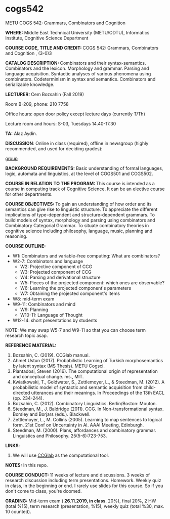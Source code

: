 # cogs542
METU COGS 542: Grammars, Combinators and Cognition

<p><b>WHERE:</b> Middle East Technical University (METU/ODTU), Informatics Institute, Cognitive Science Department

<p>
<b>COURSE CODE, TITLE AND CREDIT: </b>
       COGS 542: Grammars, Combinators and Cognition , (3-0)3

<p>
<b>CATALOG DESCRIPTION: </b> Combinators and their syntax-semantics. Combinators and the lexicon. Morphology and grammar. Parsing and language acquisition. Syntactic analyses of various phenomena using combinators. Codeterminism in syntax and semantics. Combinators and serializable knowledge.

<p>
<b>LECTURER: </b> Cem Bozsahin (Fall 2019)
       
Room B-209, phone: 210 7758

Office hours: open door policy except lecture days (currently T/Th)

Lecture room and hours: S-03, Tuesdays 14.40-17.30

<p><b>TA:</b>  Alaz Aydin.
       
<p><b>DISCUSSION</b>: Online in class (required), offline in newsgroup (highly recommended, and used for deciding grades):
       
[group](https://groups.google.com/forum/#!forum/metu-cogs-542)

<p>
<b>BACKGROUND REQUIREMENTS:</b> Basic understanding of formal languages, logic, automata and linguistics, at the level of COGS501 and COGS502. 

<p>
<b>COURSE IN RELATION TO THE PROGRAM: </b>
This course is intended as a course in computing track of Cognitive Science. It can be an elective course for other departments.

<p>
<b>COURSE OBJECTIVES: </b> To gain an understanding of how order and its semantics can give rise to linguistic structure. To appreciate the different implications of type-dependent and structure-dependent grammars. To build models of syntax, morphology and parsing using combinators and Combinatory Categorial Grammar. To situate combinatory theories in cognitive science including philosophy, language, music, planning and reasoning. 

<p><b>
COURSE OUTLINE: </b>

<ul> 
<li>W1: Combinators and variable-free computing: What are combinators?
<li>W2-7: Combinators and language
<ul>
<li>W2: Projective component of CCG
<li>W3: Projected component of CCG
<li>W4: Parsing and derivational structure
<li>W5: Pieces of the projected component: which ones are observable?
<li>W6: Learning the projected component's parameters
<li>W7: Obtaining the projected component's items
</ul>
<li>W8: mid-term exam
<li>W9-11: Combinators and mind
<ul>
<li>W9: Planning
<li>W10-11: Language of Thought
</ul>
<li>W12-14: short presentations by students
</ul>

NOTE: We may swap W5-7 and W9-11 so that you can choose term research topic asap.
<p>


<p>
<b>REFERENCE MATERIAL: </b>
<ol>
<li>Bozsahin, C. (2019). CCGlab manual.
<li>Ahmet Ustun (2017). Probabilistic Learning of Turkish morphosemantics by latent syntax (MS Thesis). METU Cogsci.
<li>Piantadosi, Steven (2016). The computational origin of representation and conceptual change. ms., MIT.           
<li> Kwiatkowski, T., Goldwater, S., Zettlemoyer, L., & Steedman, M. (2012). A probabilistic model of syntactic and semantic acquisition from child-directed utterances and their meanings. In Proceedings of the 13th EACL (pp. 234-244).
<li>Bozsahin, C. (2012). Combinatory Linguistics. Berlin/Boston: Mouton.
<li>Steedman, M., J. Baldridge (2011). CCG. In Non-transformational syntax. Borsley and Borjars (eds.). Blackwell. 
<li>Zettlemoyer, L., M. Collins (2005). Learning to map sentences to logical form. 21st Conf on Uncertainty in AI. AAAI Meeting, Edinburgh.
<li>Steedman, M. (2000). Plans, affordances and combinatory grammar. Linguistics and Philosophy. 25(5-6):723-753.
</ol>

<p>
<b> LINKS</b>:
<ol>       
<li> We will use <a href="https://github.com/bozsahin/ccglab">CCGlab</a>
as the computational tool.
</ol>

<p>
<b> NOTES:</b> In this repo.
       
<p><b>COURSE CONDUCT: </b> 11 weeks of lecture and discussions. 3 weeks of research discussion including term presentations. Homework. Weekly quiz in class, in the beginning or end.
I rarely use slides for this course. So if you
don't come to class, you're doomed.
<p><b>GRADING: </b>Mid-term exam (<b> 26.11.2019, in class</b>. 20%), final 20%, 2 HW (total %15), term research (presentation, %15), weekly quiz (total %30, max. 10 counted).
